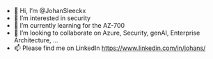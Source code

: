 - 👋 Hi, I’m @JohanSleeckx
- 👀 I’m interested in security
- 🌱 I’m currently learning for the AZ-700
- 💞️ I’m looking to collaborate on Azure, Security, genAI, Enterprise Architecture, ...
- 📫 Please find me on LinkedIn https://www.linkedin.com/in/johans/

<!---
JohanSleeckx/JohanSleeckx is a ✨ special ✨ repository because its `README.md` (this file) appears on your GitHub profile.
You can click the Preview link to take a look at your changes.
--->

